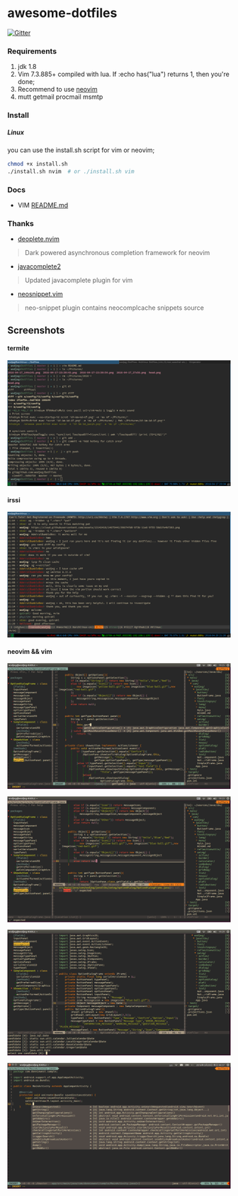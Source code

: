 # awesome-dotfiles
[![Gitter](https://badges.gitter.im/wsdjeg/DotFiles.svg)](https://gitter.im/wsdjeg/DotFiles?utm_source=badge&utm_medium=badge&utm_campaign=pr-badge)

### Requirements

1. jdk 1.8
2. Vim 7.3.885+ compiled with lua. If :echo has("lua") returns 1, then you're done;
3. Recommend to use [neovim](https://neovim.io/)
4. mutt getmail procmail msmtp


### Install

##### Linux
you can use the install.sh script for vim or neovim;

```sh
chmod +x install.sh
./install.sh nvim  # or ./install.sh vim
```
### Docs

- VIM [README.md](config/nvim)

### Thanks

- [deoplete.nvim](https://github.com/Shougo/deoplete.nvim)

> Dark powered asynchronous completion framework for neovim

- [javacomplete2](https://github.com/artur-shaik/vim-javacomplete2)

> Updated javacomplete plugin for vim

- [neosnippet.vim](https://github.com/Shougo/neosnippet.vim)

> neo-snippet plugin contains neocomplcache snippets source


## Screenshots

#### termite
![i3-wm](pic/i3-wm.png)

#### irssi
![irssi](pic/irssi.png)

#### neovim && vim
![complete](pic/complete.png)

![check](pic/check.png)

![import](pic/import.png)

![gradle](pic/gradle_project.png)

